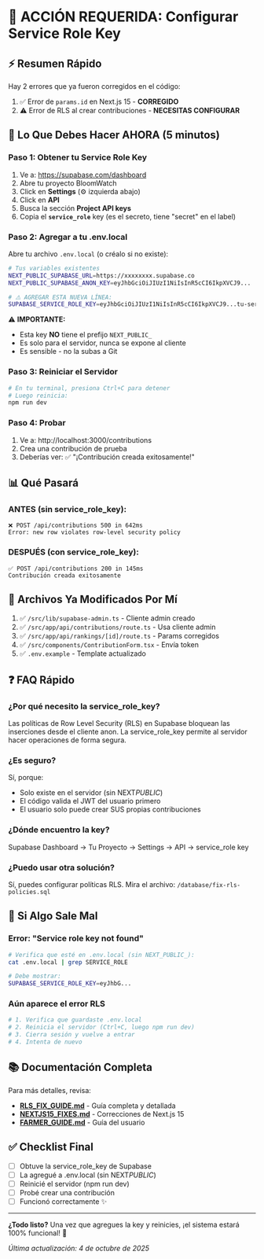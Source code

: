 # 🎯 ACCIÓN REQUERIDA: Configurar Service Role Key

## ⚡ Resumen Rápido

Hay 2 errores que ya fueron corregidos en el código:

1. ✅ Error de `params.id` en Next.js 15 - **CORREGIDO**
2. ⚠️ Error de RLS al crear contribuciones - **NECESITAS CONFIGURAR**

## 🔧 Lo Que Debes Hacer AHORA (5 minutos)

### Paso 1: Obtener tu Service Role Key

1. Ve a: https://supabase.com/dashboard
2. Abre tu proyecto BloomWatch
3. Click en **Settings** (⚙️ izquierda abajo)
4. Click en **API**
5. Busca la sección **Project API keys**
6. Copia el **`service_role`** key (es el secreto, tiene "secret" en el label)

### Paso 2: Agregar a tu .env.local

Abre tu archivo `.env.local` (o créalo si no existe):

```bash
# Tus variables existentes
NEXT_PUBLIC_SUPABASE_URL=https://xxxxxxxx.supabase.co
NEXT_PUBLIC_SUPABASE_ANON_KEY=eyJhbGciOiJIUzI1NiIsInR5cCI6IkpXVCJ9...

# ⚠️ AGREGAR ESTA NUEVA LÍNEA:
SUPABASE_SERVICE_ROLE_KEY=eyJhbGciOiJIUzI1NiIsInR5cCI6IkpXVCJ9...tu-service-role-key-aqui
```

⚠️ **IMPORTANTE:**

- Esta key **NO** tiene el prefijo `NEXT_PUBLIC_`
- Es solo para el servidor, nunca se expone al cliente
- Es sensible - no la subas a Git

### Paso 3: Reiniciar el Servidor

```bash
# En tu terminal, presiona Ctrl+C para detener
# Luego reinicia:
npm run dev
```

### Paso 4: Probar

1. Ve a: http://localhost:3000/contributions
2. Crea una contribución de prueba
3. Deberías ver: ✅ "¡Contribución creada exitosamente!"

## 📊 Qué Pasará

### ANTES (sin service_role_key):

```
❌ POST /api/contributions 500 in 642ms
Error: new row violates row-level security policy
```

### DESPUÉS (con service_role_key):

```
✅ POST /api/contributions 200 in 145ms
Contribución creada exitosamente
```

## 🎯 Archivos Ya Modificados Por Mí

1. ✅ `/src/lib/supabase-admin.ts` - Cliente admin creado
2. ✅ `/src/app/api/contributions/route.ts` - Usa cliente admin
3. ✅ `/src/app/api/rankings/[id]/route.ts` - Params corregidos
4. ✅ `/src/components/ContributionForm.tsx` - Envía token
5. ✅ `.env.example` - Template actualizado

## ❓ FAQ Rápido

### ¿Por qué necesito la service_role_key?

Las políticas de Row Level Security (RLS) en Supabase bloquean las inserciones desde el cliente anon. La service_role_key permite al servidor hacer operaciones de forma segura.

### ¿Es seguro?

Sí, porque:

- Solo existe en el servidor (sin NEXT*PUBLIC*)
- El código valida el JWT del usuario primero
- El usuario solo puede crear SUS propias contribuciones

### ¿Dónde encuentro la key?

Supabase Dashboard → Tu Proyecto → Settings → API → service_role key

### ¿Puedo usar otra solución?

Sí, puedes configurar políticas RLS. Mira el archivo: `/database/fix-rls-policies.sql`

## 🚨 Si Algo Sale Mal

### Error: "Service role key not found"

```bash
# Verifica que esté en .env.local (sin NEXT_PUBLIC_):
cat .env.local | grep SERVICE_ROLE

# Debe mostrar:
SUPABASE_SERVICE_ROLE_KEY=eyJhbG...
```

### Aún aparece el error RLS

```bash
# 1. Verifica que guardaste .env.local
# 2. Reinicia el servidor (Ctrl+C, luego npm run dev)
# 3. Cierra sesión y vuelve a entrar
# 4. Intenta de nuevo
```

## 📚 Documentación Completa

Para más detalles, revisa:

- **[RLS_FIX_GUIDE.md](./RLS_FIX_GUIDE.md)** - Guía completa y detallada
- **[NEXTJS15_FIXES.md](./NEXTJS15_FIXES.md)** - Correcciones de Next.js 15
- **[FARMER_GUIDE.md](./FARMER_GUIDE.md)** - Guía del usuario

## ✅ Checklist Final

- [ ] Obtuve la service_role_key de Supabase
- [ ] La agregué a .env.local (sin NEXT*PUBLIC*)
- [ ] Reinicié el servidor (npm run dev)
- [ ] Probé crear una contribución
- [ ] Funcionó correctamente ✨

---

**¿Todo listo?** Una vez que agregues la key y reinicies, ¡el sistema estará 100% funcional! 🚀

_Última actualización: 4 de octubre de 2025_
